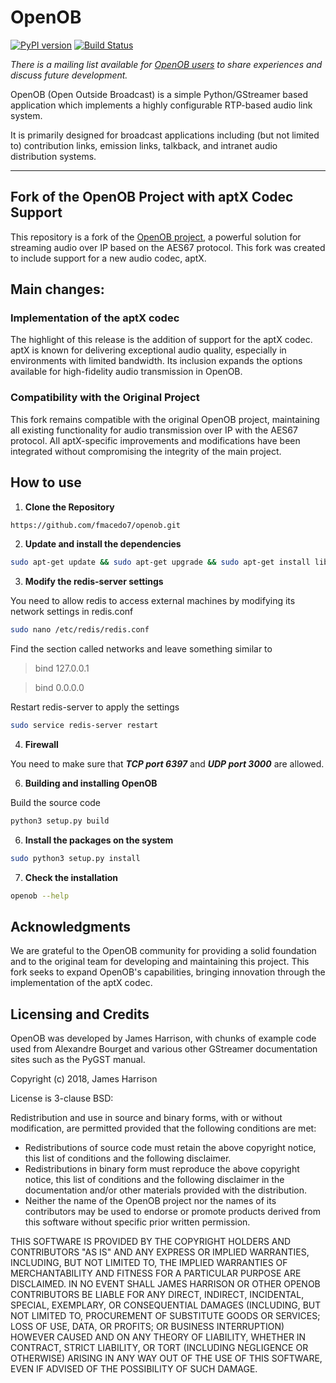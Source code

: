 # OpenOB
[![PyPI version](https://badge.fury.io/py/OpenOB.png)](http://badge.fury.io/py/OpenOB) [![Build Status](https://travis-ci.com/JamesHarrison/openob.svg?branch=master)](https://travis-ci.com/JamesHarrison/openob)

*There is a mailing list available for [OpenOB users](http://lists.talkunafraid.co.uk/listinfo/openob-users) to share experiences and discuss future development.*

OpenOB (Open Outside Broadcast) is a simple Python/GStreamer based application which implements a highly configurable RTP-based audio link system.

It is primarily designed for broadcast applications including (but not limited to) contribution links, emission links, talkback, and intranet audio distribution systems.
__________________________________________________________

## Fork of the OpenOB Project with aptX Codec Support

This repository is a fork of the [OpenOB project](https://github.com/JamesHarrison/openob), a powerful solution for streaming audio over IP based on the AES67 protocol. This fork was created to include support for a new audio codec, aptX.

## Main changes:

### Implementation of the aptX codec
The highlight of this release is the addition of support for the aptX codec. aptX is known for delivering exceptional audio quality, especially in environments with limited bandwidth. Its inclusion expands the options available for high-fidelity audio transmission in OpenOB.

### Compatibility with the Original Project
This fork remains compatible with the original OpenOB project, maintaining all existing functionality for audio transmission over IP with the AES67 protocol. All aptX-specific improvements and modifications have been integrated without compromising the integrity of the main project.

## How to use

1. **Clone the Repository**
```bash
https://github.com/fmacedo7/openob.git
```
2. **Update and install the dependencies**
```bash
sudo apt-get update && sudo apt-get upgrade && sudo apt-get install libgstreamer1.0-dev libgstreamer-plugins-base1.0-dev libgstreamer-plugins-bad1.0-dev gstreamer1.0-plugins-base gstreamer1.0-plugins-good gstreamer1.0-plugins-bad gstreamer1. 0-plugins-ugly gstreamer1.0-libav gstreamer1.0-tools gstreamer1.0-x gstreamer1.0-alsa gstreamer1.0-gl gstreamer1.0-gtk3 gstreamer1.0-qt5 gstreamer1.0-pulseaudio python3-gst-1.0 gir1.2-glib-2.0 gir1.2-gtk-3.0 python3-setuptools redis-server -y
```
3. **Modify the redis-server settings**

You need to allow redis to access external machines by modifying its network settings in redis.conf
```bash
sudo nano /etc/redis/redis.conf
```
Find the section called networks and leave something similar to
>bind 127.0.0.1

>bind 0.0.0.0

Restart redis-server to apply the settings
```bash
sudo service redis-server restart
```
4. **Firewall**

You need to make sure that ***TCP port 6397*** and ***UDP port 3000*** are allowed.

6. **Building and installing OpenOB**

Build the source code
```bash
python3 setup.py build
```
6. **Install the packages on the system**
```bash
sudo python3 setup.py install
```
7. **Check the installation**
```bash
openob --help
```
## Acknowledgments
We are grateful to the OpenOB community for providing a solid foundation and to the original team for developing and maintaining this project. This fork seeks to expand OpenOB's capabilities, bringing innovation through the implementation of the aptX codec.

## Licensing and Credits

OpenOB was developed by James Harrison, with chunks of example code used from Alexandre Bourget and various other GStreamer documentation sites such as the PyGST manual.

Copyright (c) 2018, James Harrison

License is 3-clause BSD:

Redistribution and use in source and binary forms, with or without modification, are permitted provided that the following  conditions are met:

* Redistributions of source code must retain the above copyright notice, this list of conditions and the following disclaimer.
* Redistributions in binary form must reproduce the above copyright notice, this list of conditions and the following disclaimer in the documentation and/or other materials provided with the distribution.
* Neither the name of the OpenOB project nor the names of its contributors may be used to endorse or promote products derived from this software without specific prior written permission.

THIS SOFTWARE IS PROVIDED BY THE COPYRIGHT HOLDERS AND CONTRIBUTORS "AS IS" AND ANY EXPRESS OR IMPLIED WARRANTIES, INCLUDING, BUT NOT LIMITED TO, THE IMPLIED WARRANTIES OF MERCHANTABILITY AND FITNESS FOR A PARTICULAR PURPOSE ARE DISCLAIMED. IN NO EVENT SHALL JAMES HARRISON OR OTHER OPENOB CONTRIBUTORS BE LIABLE FOR ANY DIRECT, INDIRECT, INCIDENTAL, SPECIAL, EXEMPLARY, OR CONSEQUENTIAL DAMAGES (INCLUDING, BUT NOT LIMITED TO, PROCUREMENT OF SUBSTITUTE GOODS OR SERVICES; LOSS OF USE, DATA, OR PROFITS; OR BUSINESS INTERRUPTION) HOWEVER CAUSED AND ON ANY THEORY OF LIABILITY, WHETHER IN CONTRACT, STRICT LIABILITY, OR TORT (INCLUDING NEGLIGENCE OR OTHERWISE) ARISING IN ANY WAY OUT OF THE USE OF THIS SOFTWARE, EVEN IF ADVISED OF THE POSSIBILITY OF SUCH DAMAGE.
